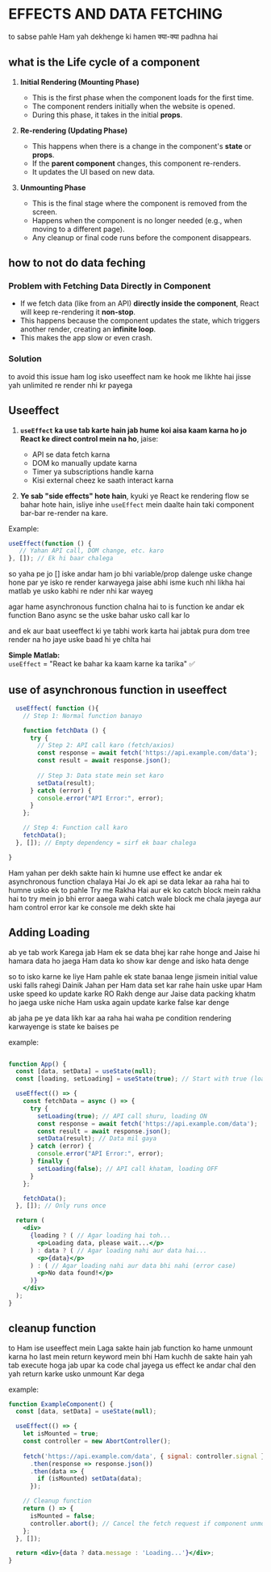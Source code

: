# EFFECTS AND DATA FETCHING 

to sabse pahle Ham yah dekhenge ki hamen क्या-क्या padhna hai 


## what is the Life cycle of a component 

1. **Initial Rendering (Mounting Phase)**  
   - This is the first phase when the component loads for the first time.  
   - The component renders initially when the website is opened.  
   - During this phase, it takes in the initial **props**.  

2. **Re-rendering (Updating Phase)**  
   - This happens when there is a change in the component's **state** or **props**.  
   - If the **parent component** changes, this component re-renders.  
   - It updates the UI based on new data.  

3. **Unmounting Phase**  
   - This is the final stage where the component is removed from the screen.  
   - Happens when the component is no longer needed (e.g., when moving to a different page).  
   - Any cleanup or final code runs before the component disappears.  


## how to not do data feching

### Problem with Fetching Data Directly in Component
   - If we fetch data (like from an API) **directly inside the component**, React will keep re-rendering it **non-stop**.  
   - This happens because the component updates the state, which triggers another render, creating an **infinite loop**.  
   - This makes the app slow or even crash. 

### Solution 
to avoid this issue ham log isko useeffect nam ke hook me likhte hai jisse yah unlimited re render nhi kr payega 


## Useeffect 

1. **`useEffect` ka use tab karte hain jab hume koi aisa kaam karna ho jo React ke direct control mein na ho**, jaise:  
   - API se data fetch karna  
   - DOM ko manually update karna  
   - Timer ya subscriptions handle karna  
   - Kisi external cheez ke saath interact karna  

2. **Ye sab "side effects" hote hain**, kyuki ye React ke rendering flow se bahar hote hain, isliye inhe `useEffect` mein daalte hain taki component bar-bar re-render na kare.  

Example:  
```jsx
useEffect(function () {  
   // Yahan API call, DOM change, etc. karo  
}, []); // Ek hi baar chalega
```  
so yaha pe jo [] iske andar ham jo bhi variable/prop dalenge uske change hone par ye isko re render karwayega
jaise abhi isme kuch nhi likha hai matlab ye usko kabhi re nder nhi kar wayeg 

agar hame asynchronous function chalna hai to is function ke andar ek function Bano async se the  uske bahar usko call kar lo

and ek aur baat useeffect ki ye tabhi work karta hai jabtak pura dom tree render na ho jaye uske baad hi ye chlta hai

**Simple Matlab:**  
`useEffect` = "React ke bahar ka kaam karne ka tarika" ✅


## use of asynchronous function in useeffect 

```jsx
  useEffect( function (){
    // Step 1: Normal function banayo

    function fetchData () {
      try {
        // Step 2: API call karo (fetch/axios)
        const response = await fetch('https://api.example.com/data');
        const result = await response.json();
        
        // Step 3: Data state mein set karo
        setData(result);
      } catch (error) {
        console.error("API Error:", error);
      }
    };

    // Step 4: Function call karo
    fetchData();
  }, []); // Empty dependency = sirf ek baar chalega

}
```
Ham yahan per dekh sakte hain ki humne use effect ke andar ek asynchronous function chalaya Hai Jo ek api se data lekar aa raha hai to humne usko ek to pahle Try me Rakha Hai aur ek ko catch block mein rakha hai to try mein jo bhi error aaega wahi catch wale block me chala jayega aur ham control error kar ke console me dekh skte hai

## Adding Loading 
ab ye tab work Karega jab Ham ek se data bhej kar rahe honge and Jaise hi hamara data ho jaega Ham data ko show kar denge and isko hata denge

so to isko karne ke liye Ham pahle ek state banaa lenge jismein initial value uski falls rahegi Dainik Jahan per Ham data set kar rahe hain uske upar Ham uske speed ko update karke RO Rakh denge aur Jaise data packing khatm ho jaega uske niche Ham uska again update karke false kar denge

ab jaha pe ye data likh kar aa raha hai waha pe condition rendering karwayenge is state ke baises pe

example: 
``` jsx

function App() {
  const [data, setData] = useState(null);
  const [loading, setLoading] = useState(true); // Start with true (loading)

  useEffect(() => {
    const fetchData = async () => {
      try {
        setLoading(true); // API call shuru, loading ON
        const response = await fetch('https://api.example.com/data');
        const result = await response.json();
        setData(result); // Data mil gaya
      } catch (error) {
        console.error("API Error:", error);
      } finally {
        setLoading(false); // API call khatam, loading OFF
      }
    };

    fetchData();
  }, []); // Only runs once

  return (
    <div>
      {loading ? ( // Agar loading hai toh...
        <p>Loading data, please wait...</p>
      ) : data ? ( // Agar loading nahi aur data hai...
        <p>{data}</p>
      ) : ( // Agar loading nahi aur data bhi nahi (error case)
        <p>No data found!</p>
      )}
    </div>
  );
}

```

## cleanup function 

to Ham ise useeffect mein Laga sakte hain jab function ko hame unmount karna ho 
last mein return keyword mein bhi Ham kuchh de sakte hain yah tab execute hoga jab upar ka code chal jayega us effect ke andar chal den yah return karke usko unmount Kar dega

example:
```jsx
function ExampleComponent() {
  const [data, setData] = useState(null);

  useEffect(() => {
    let isMounted = true;
    const controller = new AbortController();
    
    fetch('https://api.example.com/data', { signal: controller.signal })
      .then(response => response.json())
      .then(data => {
        if (isMounted) setData(data);
      });

    // Cleanup function
    return () => {
      isMounted = false;
      controller.abort(); // Cancel the fetch request if component unmounts
    };
  }, []);

  return <div>{data ? data.message : 'Loading...'}</div>;
}
```
